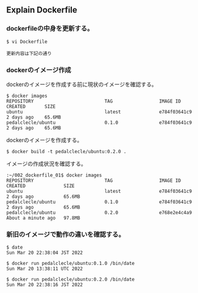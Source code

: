 ## Explain Dockerfile

### dockerfileの中身を更新する。
```
$ vi Dockerfile

更新内容は下記の通り
```


### dockerのイメージ作成
dockerのイメージを作成する前に現状のイメージを確認する。
```
$ docker images
REPOSITORY                          TAG                 IMAGE ID       CREATED       SIZE
ubuntu                              latest              e784f03641c9   2 days ago    65.6MB
pedalclecle/ubuntu                  0.1.0               e784f03641c9   2 days ago    65.6MB
```

dockerのイメージを作成する。
```
$ docker build -t pedalclecle/ubuntu:0.2.0 .
```

イメージの作成状況を確認する。
```
:~/002_dockerfile_01$ docker images
REPOSITORY                          TAG                 IMAGE ID       CREATED              SIZE
ubuntu                              latest              e784f03641c9   2 days ago           65.6MB
pedalclecle/ubuntu                  0.1.0               e784f03641c9   2 days ago           65.6MB
pedalclecle/ubuntu                  0.2.0               e768e2e4c4a9   About a minute ago   97.8MB
```

### 新旧のイメージで動作の違いを確認する。
```
$ date
Sun Mar 20 22:38:04 JST 2022

$ docker run pedalclecle/ubuntu:0.1.0 /bin/date
Sun Mar 20 13:38:11 UTC 2022

$ docker run pedalclecle/ubuntu:0.2.0 /bin/date
Sun Mar 20 22:38:16 JST 2022
```
